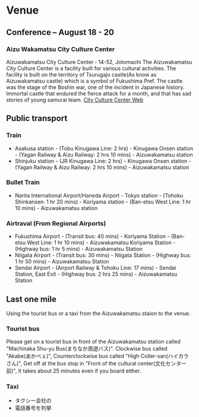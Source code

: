 # Venue
## Conference &ndash; August 18 - 20
### Aizu Wakamatsu City Culture Center
Aizuwakamatsu City Culture Center ‐ 14-52, Jotomachi
The Aizuwakamatsu City Culture Center is a facility built for various cultural activities.
The facility is built on the territory of Tsurugajo castle(As know as Aizuwakamatsu castle) which is a symbol of Fukushima Pref.
The castle was the stage of the Boshin war, one of the incident in Japanese history.
Immortal castle that endured the fierce attack for a month, and that has sad stories of young samurai team.
[City Culture Center Web](http://aizu-bunka.jp/bunse/)

## Public transport
### Train

- Asakusa station - (Tobu Kinugawa Line: 2 hrs) - Kinugawa Onsen station - (Yagan Railway &amp; Aizu Railway: 2 hrs 10 mins) - Aizuwakamatsu station
- Shinjuku station - (JR Kinugawa Line: 2 hrs) - Kinugawa Onsen station - (Yagan Railway &amp; Aizu Railway: 2 hrs 10 mins) - Aizuwakamatsu station

### Bullet Train

- Narita International Airport/Haneda Airport - Tokyo station - (Tohoku Shinkansen: 1 hr 20 mins) - Koriyama station - (Ban-etsu West Line: 1 hr 10 mins) - Aizuwakamatsu station

### Airtraval (From Regional Airports)

- Fukushima Airport - (Transit bus: 40 mins) - Koriyama Station - (Ban-etsu West Line: 1 hr 10 mins) - Aizuwakamatsu Koriyama Station - (Highway bus: 1 hr 5 mins) - Aizuwakamatsu Station
- Niigata Airport - (Transit bus: 30 mins) - Niigata Station - (Highway bus: 1 hr 50 mins) - Aizuwakamatsu Station
- Sendai Airport - (Airport Railway &amp; Tohoku Line: 17 mins) - Sendai Station, East Exit - (Highway bus: 2 hrs 25 mins) - Aizuwakamatsu Station

## Last one mile
Using the tourist bus or a taxi from the Aizuwakamatsu staion to the venue.

### Tourist bus
Please get on a tourist bus in front of the Aizuwakamatsu station called "Machinaka Shu-yu Bus(まちなか周遊バス)".
Clockwise bus called "Akabe(あかべぇ)", Counterclockwise bus called "High Coller-san(ハイカラさん)", Get off at the bus stop in "Front of the cultural center(文化センター前)", It takes about 25 minutes even if you board either.

### Taxi

- タクシー会社の
- 電話番号を列挙
